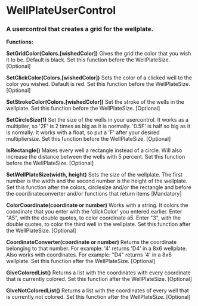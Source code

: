 # WellPlateUserControl

<h3>A usercontrol that creates a grid for the wellplate.</h3>

<b>Functions:</b>

<b>SetGridColor(Colors.[wishedColor])</b> 
Gives the grid the color that you wish it to be. Default is black.
Set this function before the WellPlateSize.
[Optional]

<b>SetClickColor(Colors.[wishedColor])</b>
Sets the color of a clicked well to the color you wished. Default is red. 
Set this function before the WellPlateSize.
[Optional]

<b>SetStrokeColor(Colors.[wishedColor])</b>
Set the stroke of the wells in the wellplate.
Set this function before the WellPlateSize.
[Optional]

<b>SetCircleSize(1)</b>
Set the size of the wells in your usercontrol. It works as a multiplier, so '2F' is 2 times as big as it is normally.
'0.5F' is half so big as it is normally.
It works with a float, so put a 'F' after your desired multipliersize.
Set this function before the WellPlateSize.
[Optional]

<b>IsRectangle()</b>
Makes every well a rectangle instead of a circle. Will also increase the distance between the wells with 5 percent.
Set this function before the WellPlateSize.
[Optional]

<b>SetWellPlateSize(width, height)</b>
Sets the size of the wellplate. The first number is the width and the second number is the height of the wellplate. 
Set this function after the colors, circlesize and/or the rectangle and before the coordinateconverter and/or functions that return items
[Mandatory]

<b>ColorCoordinate(coordinate or number)</b>
Works with a string. It colors the coordinate that you enter with the 'clickColor' you entered earlier. 
Enter "A5", with the double quotes, to color coordinate a5. Enter "3", with the double quotes, to color the third well in the wellplate.
Set this function after the WellPlateSize.
[Optional]

<b>CoordinateConverter(coordinate or number)</b>
Returns the coordinate belonging to that number. For example: '4' returns 'D4' in a 8x6 wellplate.
Also works with coordinates. For example: "D4" returns '4' in a 8x6 wellplate.
Set this function after the WellPlateSize.
[Optional]

<b>GiveColoredList()</b>
Returns a list with the coordinates with every coordinate that is currently colored.
Set this function after the WellPlateSize.
[Optional]

<b>GiveNotColoredList()</b>
Returns a list with the coordinates of every well that is currently not colored.
Set this function after the WellPlateSize.
[Optional]
